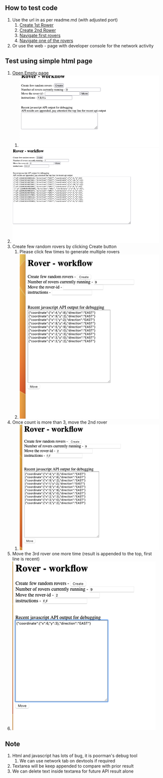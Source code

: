 ## How to test code
1. Use the url in as per readme.md (with adjusted port)
   1. [Create 1st Rower](http://127.0.0.1:8080/rover/create?direction=E&x=3&y=5)
   2. [Create 2nd Rower](http://127.0.0.1:8080/rover/create?direction=E&x=3&y=5)
   3. [Navigate first rovers](http://127.0.0.1:8080/rover/navigate?id=1&commands=F,L,F,R,F)
   4. [Navigate one of the rovers](http://127.0.0.1:8080/rover/navigate?id=1&commands=F,F,F,R,F)
2. Or use the web - page with developer console for the network activity

## Test using simple html page   
1. [Open Empty page](http://localhost:8080/)
   1. ![Create random rovers](./src/main/md/img/1.Empty.png "Creation")
2. ![After navigating few rovers](./src/main/md/img/4.Navigate.png "Creation")
3. Create few random rovers by clicking Create button
   1. Please click few times to generate multiple rovers 
   2. ![Create random rovers](./src/main/md/img/CreateRandomRovers.png "Creation")
4. Once count is more than 3, move the 2nd rover
   1. ![Move 3rd rover](./src/main/md/img/3rdRover1stMove.png "Navigate")
5. Move the 3rd rover one more time (result is appended to the top, first line is recent)
6. ![Move 3rd rover one more time](./src/main/md/img/3rdRover2ndMove.png "Navigate")
   
## Note
1. Html and javascript has lots of bug, it is poorman's debug tool
   1. We can use network tab on devtools if required
2. Textarea will be keep appended to compare with prior result
3. We can delete text inside textarea for future API result alone